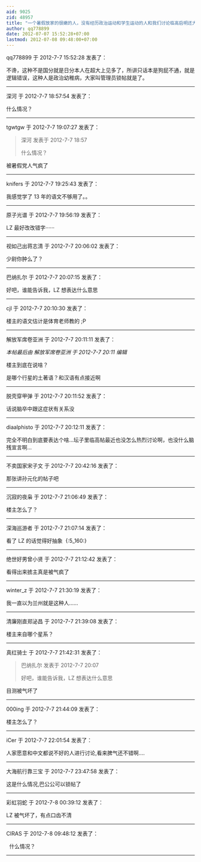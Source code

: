 ```yaml
---
aid: 9025
zid: 48957
title: "一个暑假放家的很嫩的人，没有经历政治运动和学生运动的人和我们讨论临高启明还大言"
author: qq778899
date: 2012-07-07 15:52:28+07:00
lastmod: 2012-07-08 09:48:00+07:00
---
```


qq778899 于 2012-7-7 15:52:28 发表了：

不谗，这种不是国分就是日分本人在超大上见多了，所讲只话本是狗屁不通，就是逻辑错误，这种人是政治幼稚病，大家叫管理员锁帖就是了。

---

深河 于 2012-7-7 18:57:54 发表了：

什么情况？

---

tgwtgw 于 2012-7-7 19:07:27 发表了：

> 深河 发表于 2012-7-7 18:57
>
> 什么情况？

被暑假党人气疯了

---

knifers 于 2012-7-7 19:25:43 发表了：

我感觉学了 13 年的语文不够用了。。

---

原子光谱 于 2012-7-7 19:56:19 发表了：

LZ 最好改改错字······

---

视如己出蒋志清 于 2012-7-7 20:06:02 发表了：

少尉你肿么了？

---

巴纳扎尔 于 2012-7-7 20:07:15 发表了：

好吧，谁能告诉我，LZ 想表达什么意思

---

cjl 于 2012-7-7 20:10:30 发表了：

楼主的语文估计是体育老师教的
;P

---

解放军席卷亚洲 于 2012-7-7 20:11:11 发表了：

_本帖最后由 解放军席卷亚洲 于 2012-7-7 20:11 编辑_

楼主到底在说啥？

是哪个行星的土著语？和汉语有点接近啊

---

脱壳穿甲弹 于 2012-7-7 20:11:52 发表了：

话说脑卒中跟这症状有关系没

---

diaalphisto 于 2012-7-7 20:12:11 发表了：

完全不明白到底要表达个啥...坛子里临高帖最近也没怎么热烈讨论啊，也没什么脑残宣言啊...

---

不卖国家宋子文 于 2012-7-7 20:42:16 发表了：

那张讲孙元化的帖子吧

---

沉寂的夜枭 于 2012-7-7 21:06:49 发表了：

楼主怎么了？

---

深海巡游者 于 2012-7-7 21:07:14 发表了：

看了 LZ 的话觉得好抽象&nbsp;&nbsp;{:5_160:}

---

绝世好男曾小贤 于 2012-7-7 21:12:42 发表了：

看得出来掳主真是被气疯了

---

winter_z 于 2012-7-7 21:30:19 发表了：

我一直以为兰州就是这种人……

---

清廉刚直郑泌昌 于 2012-7-7 21:39:08 发表了：

楼主来自哪个星系？

---

真红骑士 于 2012-7-7 21:42:31 发表了：

> 巴纳扎尔 发表于 2012-7-7 20:07
>
> 好吧，谁能告诉我，LZ 想表达什么意思

目测被气坏了

---

000ing 于 2012-7-7 21:44:09 发表了：

楼主怎么了？

---

iCer 于 2012-7-7 22:01:54 发表了：

人家愿意和中文都说不好的人进行讨论,看来脾气还不错啊....

---

大海航行靠三宝 于 2012-7-7 23:47:58 发表了：

这是什么情况,巴公公可以锁帖了

---

彩虹羽蛇 于 2012-7-8 00:39:12 发表了：

LZ 被气坏了，有点口齿不清

---

CIRAS 于 2012-7-8 09:48:12 发表了：

&nbsp;&nbsp;什么情况？

---

